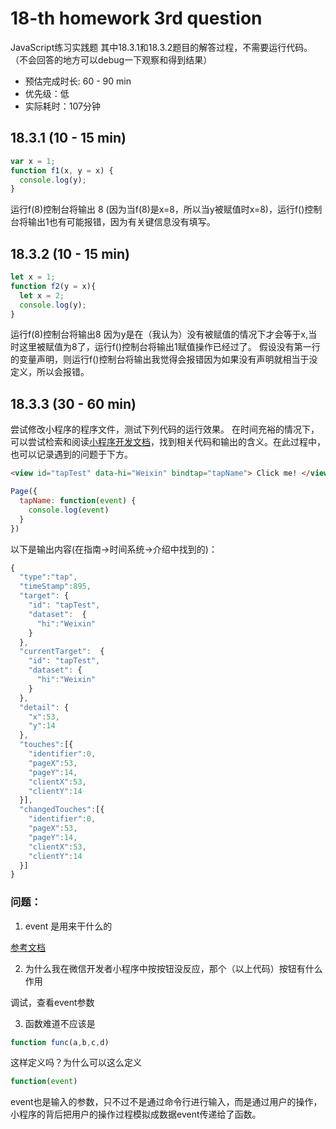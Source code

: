 # 18-th homework 3rd question

JavaScript练习实践题
其中18.3.1和18.3.2题目的解答过程，不需要运行代码。
（不会回答的地方可以debug一下观察和得到结果）

- 预估完成时长: 60 - 90 min
- 优先级：低
- 实际耗时：107分钟

## 18.3.1 (10 - 15 min)

```js
var x = 1;
function f1(x, y = x) {
  console.log(y);
}
```

运行f(8)控制台将输出 8 (因为当f(8)是x=8，所以当y被赋值时x=8)，运行f()控制台将输出1也有可能报错，因为有关键信息没有填写。


## 18.3.2 (10 - 15 min)

```js
let x = 1;
function f2(y = x){
  let x = 2;
  console.log(y);
}
```

运行f(8)控制台将输出8 因为y是在（我认为）没有被赋值的情况下才会等于x,当时这里被赋值为8了，运行f()控制台将输出1赋值操作已经过了。
假设没有第一行的变量声明，则运行f()控制台将输出我觉得会报错因为如果没有声明就相当于没定义，所以会报错。

## 18.3.3 (30 - 60 min)

尝试修改小程序的程序文件，测试下列代码的运行效果。
在时间充裕的情况下，可以尝试检索和阅读[小程序开发文档](https://developers.weixin.qq.com/miniprogram/dev/framework/)，找到相关代码和输出的含义。在此过程中，也可以记录遇到的问题于下方。

```html
<view id="tapTest" data-hi="Weixin" bindtap="tapName"> Click me! </view>
```

```js
Page({ 
  tapName: function(event) { 
    console.log(event) 
  } 
}) 
```
以下是输出内容(在指南->时间系统->介绍中找到的)：
```js
{
  "type":"tap",
  "timeStamp":895,
  "target": {
    "id": "tapTest",
    "dataset":  {
      "hi":"Weixin"
    }
  },
  "currentTarget":  {
    "id": "tapTest",
    "dataset": {
      "hi":"Weixin"
    }
  },
  "detail": {
    "x":53,
    "y":14
  },
  "touches":[{
    "identifier":0,
    "pageX":53,
    "pageY":14,
    "clientX":53,
    "clientY":14
  }],
  "changedTouches":[{
    "identifier":0,
    "pageX":53,
    "pageY":14,
    "clientX":53,
    "clientY":14
  }]
}
```

### 问题：
1. event 是用来干什么的

[参考文档](https://developers.weixin.qq.com/miniprogram/dev/framework/view/wxml/event.html)

2. 为什么我在微信开发者小程序中按按钮没反应，那个（以上代码）按钮有什么作用

调试，查看event参数

3. 函数难道不应该是
```js
function func(a,b,c,d)
``` 
这样定义吗？为什么可以这么定义
```js
function(event)
```

event也是输入的参数，只不过不是通过命令行进行输入，而是通过用户的操作，小程序的背后把用户的操作过程模拟成数据event传递给了函数。